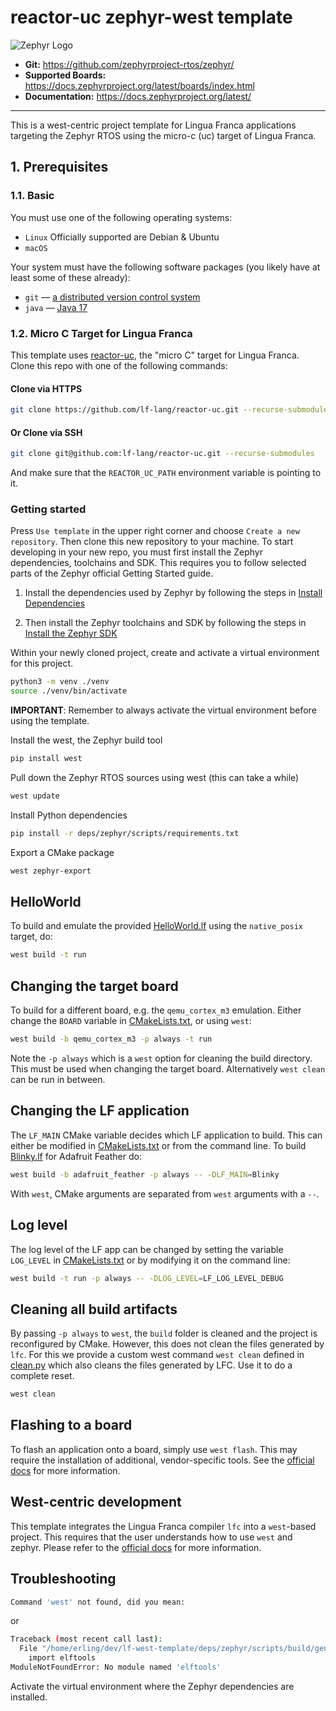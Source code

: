 # reactor-uc zephyr-west template

![Zephyr Logo](https://upload.wikimedia.org/wikipedia/commons/thumb/6/64/Zephyr_RTOS_logo_2015.svg/640px-Zephyr_RTOS_logo_2015.svg.png)

- **Git:** <https://github.com/zephyrproject-rtos/zephyr/>
- **Supported Boards:** <https://docs.zephyrproject.org/latest/boards/index.html>
- **Documentation:** <https://docs.zephyrproject.org/latest/>

______

This is a west-centric project template for Lingua Franca applications targeting the Zephyr RTOS using the micro-c (uc) target of Lingua Franca.

## 1. Prerequisites

### 1.1. Basic

You must use one of the following operating systems:

- `Linux` Officially supported are Debian & Ubuntu
- `macOS`

Your system must have the following software packages (you likely have at least some of these already):

- `git` — [a distributed version control system](https://git-scm.com/)
- `java` — [Java 17](https://openjdk.org/projects/jdk/17)

### 1.2. Micro C Target for Lingua Franca

This template uses [reactor-uc](https://github.com/lf-lang/reactor-uc), the "micro C" target for Lingua Franca. Clone this repo with one of the following commands:

#### Clone via HTTPS

```bash
git clone https://github.com/lf-lang/reactor-uc.git --recurse-submodules
```

#### Or Clone via SSH

```bash
git clone git@github.com:lf-lang/reactor-uc.git --recurse-submodules
```

And make sure that the `REACTOR_UC_PATH` environment variable is pointing to it.

### Getting started

Press `Use template` in the upper right corner and choose `Create a new repository`. Then clone this new repository to your machine.
To start developing in your new repo, you must first install the Zephyr dependencies, toolchains and SDK.
This requires you to follow selected parts of the Zephyr official Getting Started guide.

1. Install the dependencies used by Zephyr by following the steps in [Install Dependencies](https://docs.zephyrproject.org/4.1.0/develop/getting_started/index.html#install-dependencies)

2. Then install the Zephyr toolchains and SDK by following the steps in [Install the Zephyr SDK](https://docs.zephyrproject.org/4.1.0/develop/getting_started/index.html#install-the-zephyr-sdk)

Within your newly cloned project, create and activate a virtual environment for this project.

```sh
python3 -m venv ./venv
source ./venv/bin/activate
```

**IMPORTANT**: Remember to always activate the virtual environment before using the template.

Install the west, the Zephyr build tool

```sh
pip install west
```

Pull down the Zephyr RTOS sources using west (this can take a while)

```sh
west update
```

Install Python dependencies

```sh
pip install -r deps/zephyr/scripts/requirements.txt
```

Export a CMake package

```sh
west zephyr-export
```

## HelloWorld

To build and emulate the provided [HelloWorld.lf](./src/HelloWorld.lf) using the `native_posix` target, do:

```sh
west build -t run
```

## Changing the target board

To build for a different board, e.g. the `qemu_cortex_m3` emulation. Either change the `BOARD` variable in [CMakeLists.txt](./CMakeLists.txt), or using `west`:

```sh
west build -b qemu_cortex_m3 -p always -t run
```

Note the `-p always` which is a `west` option for cleaning the build directory. This must be used when changing the target board. Alternatively `west clean` can be run in between.

## Changing the LF application

The `LF_MAIN` CMake variable decides which LF application to build. This can either be modified in [CMakeLists.txt](/CMakeLists.txt) or from the command line. To build [Blinky.lf](/src/Blinky.lf) for Adafruit Feather do:

```sh
west build -b adafruit_feather -p always -- -DLF_MAIN=Blinky
```

With `west`, CMake arguments are separated from `west` arguments with a `--`.

## Log level

The log level of the LF app can be changed by setting the variable `LOG_LEVEL` in [CMakeLists.txt](./CMakeLists.txt) or by modifying it on the command line:

```sh
west build -t run -p always -- -DLOG_LEVEL=LF_LOG_LEVEL_DEBUG
```

## Cleaning all build artifacts

By passing `-p always` to `west`, the `build` folder is cleaned and the project is reconfigured by CMake. However, this does not clean the files generated by `lfc`. For this we provide a custom west command `west clean` defined in [clean.py](./scripts/clean.py) which also cleans the files generated by LFC. Use it to do a complete reset.

```sh
west clean
```

## Flashing to a board

To flash an application onto a board, simply use `west flash`. This may require the installation of additional, vendor-specific tools. See the [official docs](https://docs.zephyrproject.org/3.7.0/develop/west/build-flash-debug.html#west-flashing) for more information.

## West-centric development

This template integrates the Lingua Franca compiler `lfc` into a `west`-based project. This requires that the user understands how to use `west` and zephyr. Please refer to the [official docs](https://docs.zephyrproject.org/3.7.0/index.html) for more information.

## Troubleshooting

```sh
Command 'west' not found, did you mean:
```

or

```sh
Traceback (most recent call last):
  File "/home/erling/dev/lf-west-template/deps/zephyr/scripts/build/gen_kobject_list.py", line 62, in <module>
    import elftools
ModuleNotFoundError: No module named 'elftools'
```

Activate the virtual environment where the Zephyr dependencies are installed.
